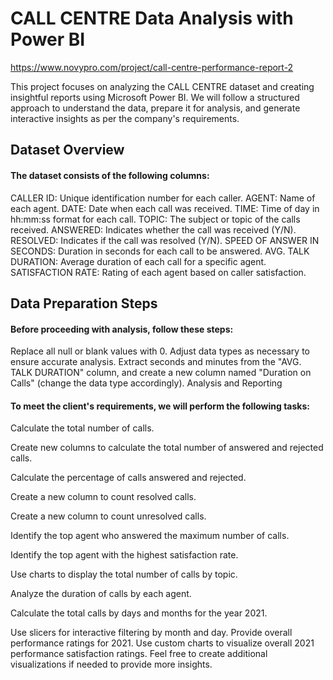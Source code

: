 # CALL CENTRE Data Analysis with Power BI
https://www.novypro.com/project/call-centre-performance-report-2

This project focuses on analyzing the CALL CENTRE dataset and creating insightful reports using Microsoft Power BI. We will follow a structured approach to understand the data, prepare it for analysis, and generate interactive insights as per the company's requirements.

## Dataset Overview
#### The dataset consists of the following columns:

CALLER ID: Unique identification number for each caller.
AGENT: Name of each agent.
DATE: Date when each call was received.
TIME: Time of day in hh:mm:ss format for each call.
TOPIC: The subject or topic of the calls received.
ANSWERED: Indicates whether the call was received (Y/N).
RESOLVED: Indicates if the call was resolved (Y/N).
SPEED OF ANSWER IN SECONDS: Duration in seconds for each call to be answered.
AVG. TALK DURATION: Average duration of each call for a specific agent.
SATISFACTION RATE: Rating of each agent based on caller satisfaction.

## Data Preparation Steps
#### Before proceeding with analysis, follow these steps:

Replace all null or blank values with 0.
Adjust data types as necessary to ensure accurate analysis.
Extract seconds and minutes from the "AVG. TALK DURATION" column, and create a new column named "Duration on Calls" (change the data type accordingly).
Analysis and Reporting

#### To meet the client's requirements, we will perform the following tasks:

Calculate the total number of calls.

Create new columns to calculate the total number of answered and rejected calls.

Calculate the percentage of calls answered and rejected.

Create a new column to count resolved calls.

Create a new column to count unresolved calls.

Identify the top agent who answered the maximum number of calls.

Identify the top agent with the highest satisfaction rate.

Use charts to display the total number of calls by topic.

Analyze the duration of calls by each agent.

Calculate the total calls by days and months for the year 2021.

Use slicers for interactive filtering by month and day.
Provide overall performance ratings for 2021.
Use custom charts to visualize overall 2021 performance satisfaction ratings.
Feel free to create additional visualizations if needed to provide more insights.
